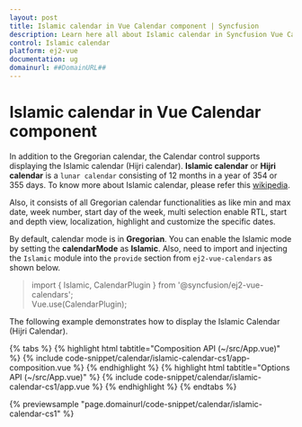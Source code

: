 ```yaml
---
layout: post
title: Islamic calendar in Vue Calendar component | Syncfusion
description: Learn here all about Islamic calendar in Syncfusion Vue Calendar component of Syncfusion Essential JS 2 and more.
control: Islamic calendar 
platform: ej2-vue
documentation: ug
domainurl: ##DomainURL##
---
```


# Islamic calendar in Vue Calendar component

In addition to the Gregorian calendar, the Calendar control supports displaying the Islamic calendar (Hijri calendar). **Islamic calendar** or **Hijri calendar** is a `lunar calendar` consisting of 12 months in a year of 354 or 355 days. To know more about Islamic calendar, please refer this [wikipedia](https://en.wikipedia.org/wiki/Islamic_calendar).

Also, it consists of all Gregorian calendar functionalities as like min and max date, week number, start day of the week, multi selection enable RTL, start and depth view, localization, highlight and customize the specific dates.

By default, calendar mode is in **Gregorian**. You can enable the Islamic mode by setting the **calendarMode** as **Islamic**. Also, need to import and injecting the `Islamic` module into the `provide` section from `ej2-vue-calendars` as shown below.

> import { Islamic, CalendarPlugin } from '@syncfusion/ej2-vue-calendars';\
> Vue.use(CalendarPlugin);

The following example demonstrates how to display the Islamic Calendar (Hijri Calendar).

{% tabs %}
{% highlight html tabtitle="Composition API (~/src/App.vue)" %}
{% include code-snippet/calendar/islamic-calendar-cs1/app-composition.vue %}
{% endhighlight %}
{% highlight html tabtitle="Options API (~/src/App.vue)" %}
{% include code-snippet/calendar/islamic-calendar-cs1/app.vue %}
{% endhighlight %}
{% endtabs %}
        
{% previewsample "page.domainurl/code-snippet/calendar/islamic-calendar-cs1" %}